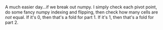 A much easier day...if we break out numpy. I simply check each pivot point, do some fancy numpy indexing and flipping, then check how many cells are *not* equal. If it's 0, then that's a fold for part 1. If it's 1, then that's a fold for part 2.